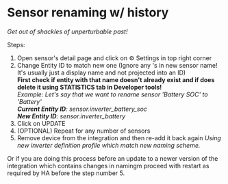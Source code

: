 # Sensor renaming w/ history

_Get out of shackles of unperturbable past!_

Steps: 
1. Open sensor's detail page and click on ⚙️ Settings in top right corner
2. Change Entity ID to match new one (Ignore any 's in new sensor name! It's usually just a display name and not projected into an ID)  
**First check if entity with that name doesn't already exist and if does delete it using STATISTICS tab in Developer tools!**  
_Example: Let's say that we want to rename sensor 'Battery SOC' to 'Battery'_  
_**Current Entity ID**: sensor.inverter_battery_soc_  
_**New Entity ID**: sensor.inverter_battery_
3. Click on UPDATE
4. (OPTIONAL) Repeat for any number of sensors
5. Remove device from the integration and then re-add it back again
_Using new inverter definition profile which match new naming scheme._

Or if you are doing this process before an update to a newer version of the integration which contains changes in namingm proceed with restart as required by HA before the step number 5.
